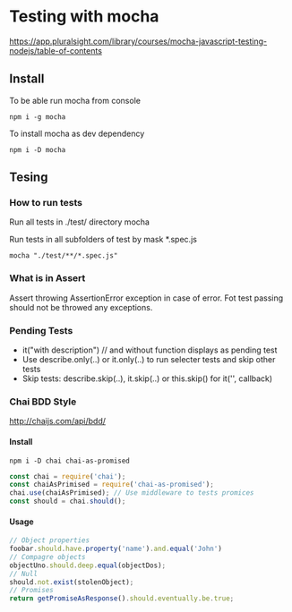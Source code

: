 # Testing with mocha
https://app.pluralsight.com/library/courses/mocha-javascript-testing-nodejs/table-of-contents

## Install 
To be able run mocha from console
```
npm i -g mocha
```

To install mocha as dev dependency
```
npm i -D mocha
```

## Tesing
### How to run tests
Run all tests in ./test/ directory
mocha

Run tests in all subfolders of test by mask *.spec.js
```
mocha "./test/**/*.spec.js"
```

### What is in Assert
Assert throwing AssertionError exception in case of error.
Fot test passing should not be throwed any exceptions.

### Pending Tests
* it("with description") // and without function displays as pending test
* Use describe.only(..) or it.only(..) to run selecter tests and skip other tests
* Skip tests: describe.skip(..), it.skip(..) or this.skip() for it('', callback)

### Chai BDD Style
http://chaijs.com/api/bdd/

#### Install
```
npm i -D chai chai-as-promised
```

```javascript
const chai = require('chai');
const chaiAsPrimised = require('chai-as-promised');
chai.use(chaiAsPrimised); // Use middleware to tests promices
const should = chai.should();
```

#### Usage
```javascript
// Object properties
foobar.should.have.property('name').and.equal('John')
// Compagre objects
objectUno.should.deep.equal(objectDos);
// Null
should.not.exist(stolenObject);
// Promises
return getPromiseAsResponse().should.eventually.be.true;
```
